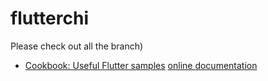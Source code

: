 # flutterchi
Please check out all the branch)


- [Cookbook: Useful Flutter samples](https://docs.flutter.dev/cookbook)
[online documentation](https://docs.flutter.dev/)
